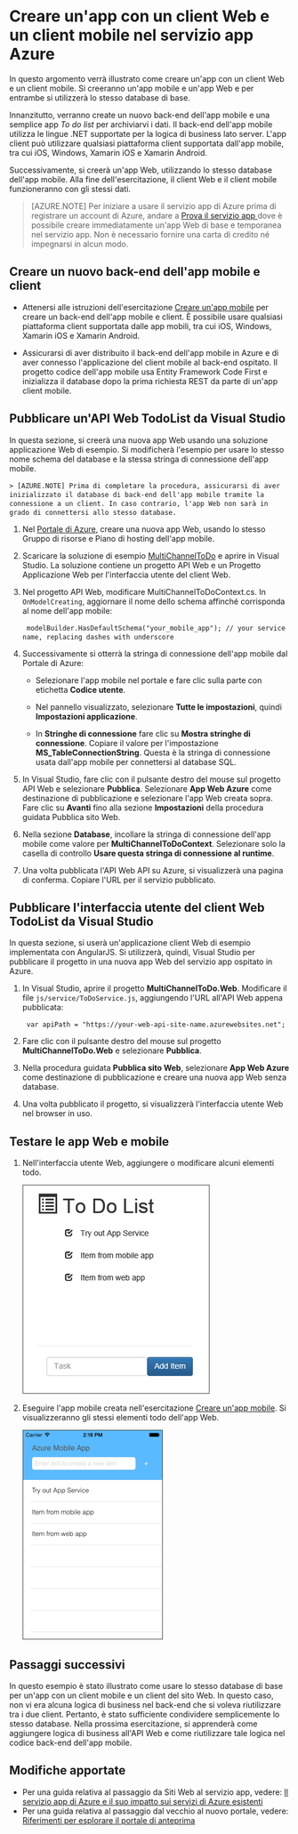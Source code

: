 ﻿# Creare un'app con un client Web e un client mobile nel servizio app Azure

In questo argomento verrà illustrato come creare un'app con un client Web e un client mobile. Si creeranno un'app mobile e un'app Web e per entrambe si utilizzerà lo stesso database di base.

Innanzitutto, verranno create un nuovo back-end dell'app mobile e una semplice app *To do list* per archiviarvi i dati. Il back-end dell'app mobile utilizza le lingue .NET supportate per la logica di business lato server. L'app client può utilizzare qualsiasi piattaforma client supportata dall'app mobile, tra cui iOS, Windows, Xamarin iOS e Xamarin Android.

Successivamente, si creerà un'app Web, utilizzando lo stesso database dell'app mobile. Alla fine dell'esercitazione, il client Web e il client mobile funzioneranno con gli stessi dati.

>[AZURE.NOTE] Per iniziare a usare il servizio app di Azure prima di registrare un account di Azure, andare a [Prova il servizio app ](http://go.microsoft.com/fwlink/?LinkId=523751)dove è possibile creare immediatamente un'app Web di base e temporanea nel servizio app. Non è necessario fornire una carta di credito né impegnarsi in alcun modo.

## Creare un nuovo back-end dell'app mobile e client

* Attenersi alle istruzioni dell'esercitazione [Creare un'app mobile] per creare un back-end dell'app mobile e client. È possibile usare qualsiasi piattaforma client supportata dalle app mobili, tra cui iOS, Windows, Xamarin iOS e Xamarin Android.

* Assicurarsi di aver distribuito il back-end dell'app mobile in Azure e di aver connesso l'applicazione del client mobile al back-end ospitato. Il progetto codice dell'app mobile usa Entity Framework Code First e inizializza il database dopo la prima richiesta REST da parte di un'app client mobile.

## Pubblicare un'API Web TodoList da Visual Studio

In questa sezione, si creerà una nuova app Web usando una soluzione applicazione Web di esempio. Si modificherà l'esempio per usare lo stesso nome schema del database e la stessa stringa di connessione dell'app mobile.

    > [AZURE.NOTE] Prima di completare la procedura, assicurarsi di aver inizializzato il database di back-end dell'app mobile tramite la connessione a un client. In caso contrario, l'app Web non sarà in grado di connettersi allo stesso database.

1. Nel [Portale di Azure](https://portal.azure.com/), creare una nuova app Web, usando lo stesso Gruppo di risorse e Piano di hosting dell'app mobile.

2. Scaricare la soluzione di esempio [MultiChannelToDo] e aprire in Visual Studio. La soluzione contiene un progetto API Web e un Progetto Applicazione Web per l'interfaccia utente del client Web.

3. Nel progetto API Web, modificare MultiChannelToDoContext.cs. In  `OnModelCreating`, aggiornare il nome dello schema affinché corrisponda al nome dell'app mobile:

        modelBuilder.HasDefaultSchema("your_mobile_app"); // your service name, replacing dashes with underscore

4. Successivamente si otterrà la stringa di connessione dell'app mobile dal Portale di Azure:

    - Selezionare l'app mobile nel portale e fare clic sulla parte con etichetta **Codice utente**.

    - Nel pannello visualizzato, selezionare **Tutte le impostazioni**, quindi **Impostazioni applicazione**.

    - In **Stringhe di connessione** fare clic su **Mostra stringhe di connessione**. Copiare il valore per l'impostazione **MS_TableConnectionString**. Questa è la stringa di connessione usata dall'app mobile per connettersi al database SQL.

5. In Visual Studio, fare clic con il pulsante destro del mouse sul progetto API Web e selezionare **Pubblica**. Selezionare **App Web Azure** come destinazione di pubblicazione e selezionare l'app Web creata sopra. Fare clic su **Avanti** fino alla sezione **Impostazioni** della procedura guidata Pubblica sito Web.

6. Nella sezione **Database**, incollare la stringa di connessione dell'app mobile come valore per **MultiChannelToDoContext**. Selezionare solo la casella di controllo **Usare questa stringa di connessione al runtime**.

7. Una volta pubblicata l'API Web API su Azure, si visualizzerà una pagina di conferma. Copiare l'URL per il servizio pubblicato.

## Pubblicare l'interfaccia utente del client Web TodoList da Visual Studio

In questa sezione, si userà un'applicazione client Web di esempio implementata con AngularJS. Si utilizzerà, quindi, Visual Studio per pubblicare il progetto in una nuova app Web del servizio app ospitato in Azure. 

1. In Visual Studio, aprire il progetto **MultiChannelToDo.Web**. Modificare il file `js/service/ToDoService.js`, aggiungendo l'URL all'API Web appena pubblicata:

        var apiPath = "https://your-web-api-site-name.azurewebsites.net";

2. Fare clic con il pulsante destro del mouse sul progetto **MultiChannelToDo.Web** e selezionare **Pubblica**.

3. Nella procedura guidata **Pubblica sito Web**, selezionare **App Web Azure** come destinazione di pubblicazione e creare una nuova app Web senza database. 

4. Una volta pubblicato il progetto, si visualizzerà l'interfaccia utente Web nel browser in uso.

## Testare le app Web e mobile 

1. Nell'interfaccia utente Web, aggiungere o modificare alcuni elementi todo.

    ![Vista dell'applicazione Web nel browser](./media/app-service-mobile-dotnet-backend-web-and-mobile/web-app-in-browser.png)

2. Eseguire l'app mobile creata nell'esercitazione [Creare un'app mobile]. Si visualizzeranno gli stessi elementi todo dell'app Web. 

    ![Vista dell'app mobile Xamarin](./media/app-service-mobile-dotnet-backend-web-and-mobile/xamarin-ios-quickstart-device.png)

## Passaggi successivi

In questo esempio è stato illustrato come usare lo stesso database di base per un'app con un client mobile e un client del sito Web. In questo caso, non vi era alcuna logica di business nel back-end che si voleva riutilizzare tra i due client. Pertanto, è stato sufficiente condividere semplicemente lo stesso database. Nella prossima esercitazione, si apprenderà come aggiungere logica di business all'API Web e come riutilizzare tale logica nel codice back-end dell'app mobile.

## Modifiche apportate
* Per una guida relativa al passaggio da Siti Web al servizio app, vedere: [Il servizio app di Azure e il suo impatto sui servizi di Azure esistenti](http://go.microsoft.com/fwlink/?LinkId=529714)
* Per una guida relativa al passaggio dal vecchio al nuovo portale, vedere: [Riferimenti per esplorare il portale di anteprima](http://go.microsoft.com/fwlink/?LinkId=529715)

<!-- Links -->

[MultiChannelToDo]: https://github.com/Azure/mobile-services-samples/tree/web-mobile/MultiChannelToDo
[Creare un'app mobile]: app-service-mobile-dotnet-backend-xamarin-ios-get-started-preview.md

<!--HONumber=49-->